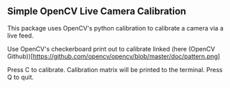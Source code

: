 ## Simple OpenCV Live Camera Calibration
This package uses OpenCV's python calibration to calibrate a camera via a live feed.

Use OpenCV's checkerboard print out to calibrate linked (here (OpenCV Github))[https://github.com/opencv/opencv/blob/master/doc/pattern.png]

Press C to calibrate. Calibration matrix will be printed to the terminal.
Press Q to quit.